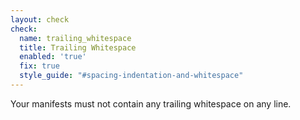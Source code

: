 ```yaml
---
layout: check
check:
  name: trailing_whitespace
  title: Trailing Whitespace
  enabled: 'true'
  fix: true
  style_guide: "#spacing-indentation-and-whitespace"
---
```

Your manifests must not contain any trailing whitespace on any line.
